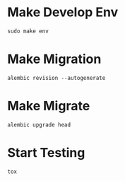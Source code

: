 # Make Develop Env
```shell
sudo make env
```
# Make Migration
```shell
alembic revision --autogenerate
```
# Make Migrate
```shell
alembic upgrade head
```
# Start Testing
```shell
tox
```
